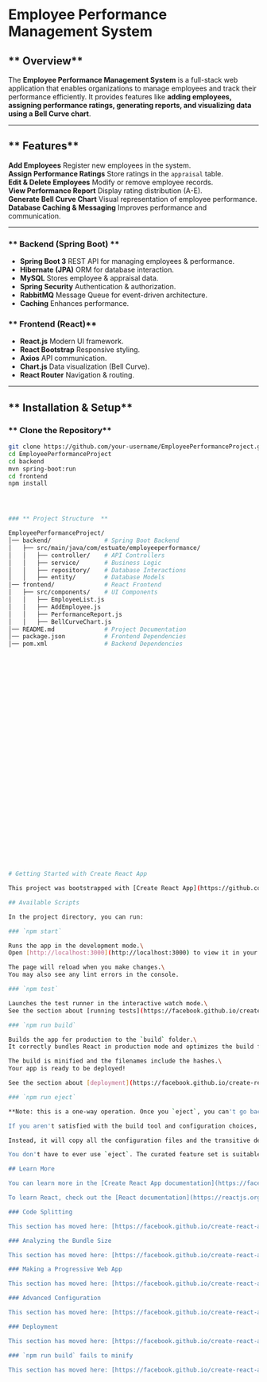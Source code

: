 
#  Employee Performance Management System 

## ** Overview**
The **Employee Performance Management System** is a full-stack web application that enables organizations to manage employees and track their performance efficiently. It provides features like **adding employees, assigning performance ratings, generating reports, and visualizing data using a Bell Curve chart**.

---

## ** Features**
 **Add Employees**      Register new employees in the system.  
 **Assign Performance Ratings**   Store ratings in the `appraisal` table.  
 **Edit & Delete Employees**   Modify or remove employee records.  
 **View Performance Report**    Display rating distribution (A-E).  
 **Generate Bell Curve Chart**   Visual representation of employee performance.  
 **Database Caching & Messaging**   Improves performance and communication.  

---


### ** Backend (Spring Boot) **
- **Spring Boot 3**    REST API for managing employees & performance.
- **Hibernate (JPA)**  ORM for database interaction.
- **MySQL**    Stores employee & appraisal data.
- **Spring Security**   Authentication & authorization.
- **RabbitMQ**   Message Queue for event-driven architecture.
- **Caching** Enhances performance.

### ** Frontend (React)**
- **React.js**  Modern UI framework.
- **React Bootstrap**  Responsive styling.
- **Axios**  API communication.
- **Chart.js**  Data visualization (Bell Curve).
- **React Router**  Navigation & routing.

---

## ** Installation & Setup**


### ** Clone the Repository**
```sh
git clone https://github.com/your-username/EmployeePerformanceProject.git
cd EmployeePerformanceProject
cd backend
mvn spring-boot:run
cd frontend
npm install




### ** Project Structure  **

EmployeePerformanceProject/
│── backend/               # Spring Boot Backend
│   ├── src/main/java/com/estuate/employeeperformance/
│   │   ├── controller/    # API Controllers
│   │   ├── service/       # Business Logic
│   │   ├── repository/    # Database Interactions
│   │   ├── entity/        # Database Models
│── frontend/              # React Frontend
│   ├── src/components/    # UI Components
│   │   ├── EmployeeList.js
│   │   ├── AddEmployee.js
│   │   ├── PerformanceReport.js
│   │   ├── BellCurveChart.js
│── README.md              # Project Documentation
│── package.json           # Frontend Dependencies
│── pom.xml                # Backend Dependencies
































# Getting Started with Create React App

This project was bootstrapped with [Create React App](https://github.com/facebook/create-react-app).

## Available Scripts

In the project directory, you can run:

### `npm start`

Runs the app in the development mode.\
Open [http://localhost:3000](http://localhost:3000) to view it in your browser.

The page will reload when you make changes.\
You may also see any lint errors in the console.

### `npm test`

Launches the test runner in the interactive watch mode.\
See the section about [running tests](https://facebook.github.io/create-react-app/docs/running-tests) for more information.

### `npm run build`

Builds the app for production to the `build` folder.\
It correctly bundles React in production mode and optimizes the build for the best performance.

The build is minified and the filenames include the hashes.\
Your app is ready to be deployed!

See the section about [deployment](https://facebook.github.io/create-react-app/docs/deployment) for more information.

### `npm run eject`

**Note: this is a one-way operation. Once you `eject`, you can't go back!**

If you aren't satisfied with the build tool and configuration choices, you can `eject` at any time. This command will remove the single build dependency from your project.

Instead, it will copy all the configuration files and the transitive dependencies (webpack, Babel, ESLint, etc) right into your project so you have full control over them. All of the commands except `eject` will still work, but they will point to the copied scripts so you can tweak them. At this point you're on your own.

You don't have to ever use `eject`. The curated feature set is suitable for small and middle deployments, and you shouldn't feel obligated to use this feature. However we understand that this tool wouldn't be useful if you couldn't customize it when you are ready for it.

## Learn More

You can learn more in the [Create React App documentation](https://facebook.github.io/create-react-app/docs/getting-started).

To learn React, check out the [React documentation](https://reactjs.org/).

### Code Splitting

This section has moved here: [https://facebook.github.io/create-react-app/docs/code-splitting](https://facebook.github.io/create-react-app/docs/code-splitting)

### Analyzing the Bundle Size

This section has moved here: [https://facebook.github.io/create-react-app/docs/analyzing-the-bundle-size](https://facebook.github.io/create-react-app/docs/analyzing-the-bundle-size)

### Making a Progressive Web App

This section has moved here: [https://facebook.github.io/create-react-app/docs/making-a-progressive-web-app](https://facebook.github.io/create-react-app/docs/making-a-progressive-web-app)

### Advanced Configuration

This section has moved here: [https://facebook.github.io/create-react-app/docs/advanced-configuration](https://facebook.github.io/create-react-app/docs/advanced-configuration)

### Deployment

This section has moved here: [https://facebook.github.io/create-react-app/docs/deployment](https://facebook.github.io/create-react-app/docs/deployment)

### `npm run build` fails to minify

This section has moved here: [https://facebook.github.io/create-react-app/docs/troubleshooting#npm-run-build-fails-to-minify](https://facebook.github.io/create-react-app/docs/troubleshooting#npm-run-build-fails-to-minify)
